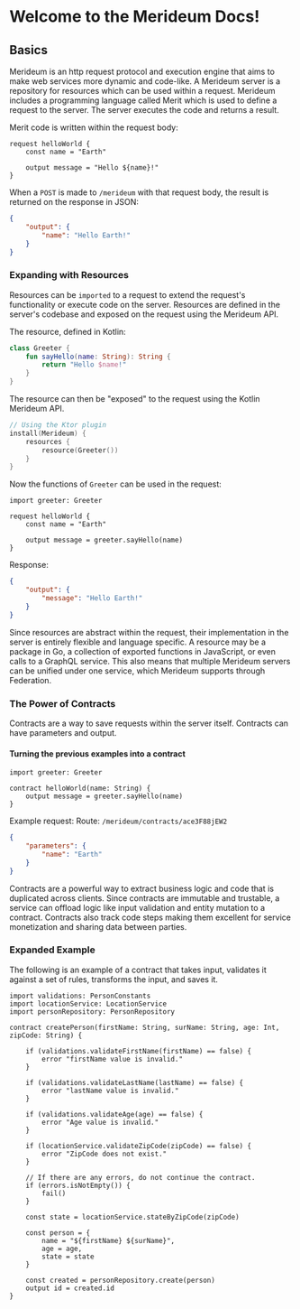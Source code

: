 # Welcome to the Merideum Docs!

## Basics
Merideum is an http request protocol and execution engine that aims to make web services more dynamic and code-like. A Merideum server is a repository for resources which can be used within a request. Merideum includes a programming language called Merit which is used to define a request to the server. The server executes the code and returns a result.

Merit code is written within the request body:

```
request helloWorld {
    const name = "Earth"
    
    output message = "Hello ${name}!"
}
```

When a `POST` is made to `/merideum` with that request body, the result is returned on the response in JSON:

```json
{
    "output": {
        "name": "Hello Earth!"
    }
}
```

### Expanding with Resources
Resources can be `imported` to a request to extend the request's functionality or execute code on the server. Resources are defined in the server's codebase and exposed on the request using the Merideum API.

The resource, defined in Kotlin:
```kotlin
class Greeter {
    fun sayHello(name: String): String {
        return "Hello $name!"
    }
}
```

The resource can then be "exposed" to the request using the Kotlin Merideum API.

```kotlin
// Using the Ktor plugin
install(Merideum) {
    resources {
        resource(Greeter())
    }
}
```

Now the functions of `Greeter` can be used in the request:

```
import greeter: Greeter

request helloWorld {
    const name = "Earth"
    
    output message = greeter.sayHello(name)
}
```
Response:
```json
{
    "output": {
        "message": "Hello Earth!"
    }
}
```

Since resources are abstract within the request, their implementation in the server is entirely flexible and language specific. A resource may be a package in Go, a collection of exported functions in JavaScript, or even calls to a GraphQL service. This also means that multiple Merideum servers can be unified under one service, which Merideum supports through Federation.

### The Power of Contracts
Contracts are a way to save requests within the server itself. Contracts can have parameters and output.

#### Turning the previous examples into a contract

```
import greeter: Greeter

contract helloWorld(name: String) {
    output message = greeter.sayHello(name) 
}
```

Example request:
Route: `/merideum/contracts/ace3F88jEW2`
```json
{
    "parameters": {
        "name": "Earth"
    }
}
```

Contracts are a powerful way to extract business logic and code that is duplicated across clients. Since contracts are immutable and trustable, a service can offload logic like input validation and entity mutation to a contract. Contracts also track code steps making them excellent for service monetization and sharing data between parties.

### Expanded Example

The following is an example of a contract that takes input, validates it against a set of rules, transforms the input, and saves it.

```
import validations: PersonConstants
import locationService: LocationService
import personRepository: PersonRepository

contract createPerson(firstName: String, surName: String, age: Int, zipCode: String) {
    
    if (validations.validateFirstName(firstName) == false) {
        error "firstName value is invalid."
    }
    
    if (validations.validateLastName(lastName) == false) {
        error "lastName value is invalid."
    }
    
    if (validations.validateAge(age) == false) {
        error "Age value is invalid."
    }
    
    if (locationService.validateZipCode(zipCode) == false) {
        error "ZipCode does not exist."
    }
    
    // If there are any errors, do not continue the contract.
    if (errors.isNotEmpty()) {
        fail()
    }
    
    const state = locationService.stateByZipCode(zipCode)
    
    const person = {
        name = "${firstName} ${surName}",
        age = age,
        state = state
    }
    
    const created = personRepository.create(person)
    output id = created.id
}
```
